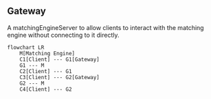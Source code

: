 ## Gateway

A matchingEngineServer to allow clients to interact with the matching engine without connecting to it directly.

```mermaid
flowchart LR
    M[Matching Engine]
    C1[Client] --- G1[Gateway]
    G1 --- M
    C2[Client] --- G1
    C3[Client] --- G2[Gateway]
    G2 --- M
    C4[Client] --- G2
```
